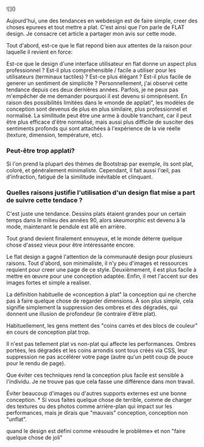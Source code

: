 <markdown>
![]()

Aujourd'hui, une des tendances en webdesign est de faire simple, creer des choses epurees et tout mettre a plat. C'est ainsi que l'on parle de FLAT design. Je consacre cet article a partager mon avis sur cette mode.

Tout d'abord, est-ce que le flat repond bien aux attentes de la raison pour laquelle il revient en force:

Est-ce que le design d'une interface utilisateur en flat donne un aspect plus professionnel ?
Est-il plus comprehensible / facile a utiliser pour les utilisateurs (terminaux tactiles) ?
Est-ce plus élégant ?
Est-il plus facile de generer un sentiment de simplicite ?
Personnellement, j'ai observé cette tendance depuis ces deux dernières années. Parfois, je ne peux pas m'empêcher de me demander pourquoi il est devenu si omniprésent. En raison des possibilités limitées dans le «monde de applati", les modèles de conception sont devenus de plus en plus similaire, plus professionnel et normalisé. La similitude peut être une arme à double tranchant, car il peut être plus efficace d'être normalisé, mais aussi plus difficile de susciter des sentiments profonds qui sont attachées à l'expérience de la vie réelle (texture, dimension, température, etc).

### Peut-être trop applati?

Si l'on prend la plupart des thèmes de Bootstrap par exemple, ils sont plat, coloré, et généralement minimaliste. Cependant, il fait aussi l'œil, pas d'infraction, fatigué de la similitude inévitable et clinquant.

### Quelles raisons justifie l'utilisation d'un design flat mise a part de suivre cette tendace ?

C'est juste une tendance. Dessins plats étaient grandes pour un certain temps dans le milieu des années 90, alors skeumorphic est devenu à la mode, maintenant le pendule est allé en arrière.

Tout grand devient finalement ennuyeux, et le monde déterre quelque chose d'assez vieux pour être intéressante encore.

Le flat design a gagné l'attention de la communauté design pour plusieurs raisons. Tout d'abord, son minimaliste, il n'y peu d'images et ressources requient pour creer une page de ce style. Deuxièmement, il est plus facile à mettre en œuvre pour une conception adaptée. Enfin, il met l'accent sur des images fortes et simple a realiser.

La définition habituelle de «conception à plat" la conception qui ne cherche pas à faire quelque chose de regarder dimensions. À son plus simple, cela signifie simplement la suppression des ombres et des dégradés, qui donnent une illusion de profondeur (le contraire d'être plat).

Habituellement, les gens mettent des "coins carrés et des blocs de couleur" en cours de conception plat trop.

Il n'est pas tellement plat vs non-plat qui affecte les performances. Ombres portées, les dégradés et les coins arrondis sont tous créés via CSS, leur suppression ne pas accélérer votre page (autre qu'un petit coup de pouce pour le rendu de page).

Que éviter ces techniques rend la conception plus facile est sensible à l'individu. Je ne trouve pas que cela fasse une différence dans mon travail.

Éviter beaucoup d'images ou d'autres supports externes est une bonne conception. * Si vous faites quelque chose de terrible, comme de charger des textures ou des photos comme arrière-plan qui impact sur les performances, mais je dirais que "mauvais" conception, conception non "unflat".

quand le design est défini comme «résoudre le problème» et non "faire quelque chose de joli"
</markdown>